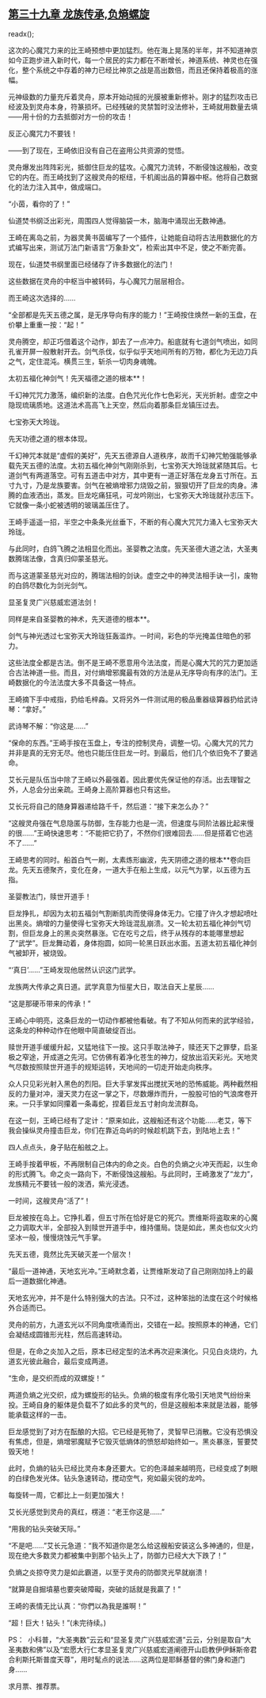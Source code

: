 ## [第三十九章 龙族传承,负熵螺旋](https://www.xxbiquge.com/11_11207/9024673.html)
readx();

  这次的心魔咒力来的比王崎预想中更加猛烈。他在海上晃荡的半年，并不知道神京如今正跑步进入新时代，每一个居民的实力都在不断增长，神道系统、神灵也在强化，整个系统之中存着的神力已经比神京之战是高出数倍，而且还保持着极高的涨幅。

  元神级数的力量充斥着灵舟，原本开始动摇的光膜被重新修补。刚才的猛烈攻击已经波及到灵舟本身，符篆损坏。已经残破的灵禁暂时没法修补，王崎就用数量去填——用十份的力去抵御对方一份的攻击！

  反正心魔咒力不要钱！

  ——到了现在，王崎依旧没有自己在盗用公共资源的觉悟。

  灵舟爆发出阵阵彩光，抵御住巨龙的猛攻。心魔咒力流转，不断侵蚀这艘船，改变它的内在。而王崎找到了这艘灵舟的枢纽，千机阁出品的算器中枢。他将自己数据化的法力注入其中，做成端口。

  “小茵，看你的了！”

  仙道焚书纲泛出彩光，周围四人觉得脑袋一木，脑海中涌现出无数神通。

  王崎在离岛之前，为器灵黄书茵编写了一个插件，让她能自动将古法用数据化的方式编写出来，测试万法门新语言“万象卦文”，检索出其中不足，使之不断完善。

  现在，仙道焚书纲里面已经储存了许多数据化的法门！

  这些数据在灵舟的中枢当中被转码，与心魔咒力层层相合。

  而王崎这次选择的……

  “全部都是先天五德之属，是无序导向有序的能力！”王崎按住焕然一新的玉盘，在价攀上重重一按：“起！”

  灵舟腾空，却正巧借着这个动作，卸去了一点冲力。船底就有七道剑气喷出，如同孔雀开屏一般散射开去。剑气杀伐，似乎似乎天地间所有的万物，都化为无边刀兵之气，定住混沌。横贯三生，斩杀一切肉身魂魄。

  太初五福化神剑气！先天福德之道的根本**！

  千幻神咒咒力激荡，编织新的法度。白色咒光化作七色彩光，天光折射。虚空之中隐现琉璃质地。这道法术高高飞上天空，然后向着那条巨龙镇压过去。

  七宝弥天大玲珑。

  先天功德之道的根本体现。

  千幻神咒本就是“虚假的美好”，先天五德源自人道秩序，故而千幻神咒勉强能够承载先天五德的法度。太初五福化神剑气刚刚杀到，七宝弥天大玲珑就紧随其后。七道剑气有两道落空。可有五道击中对方，其中更有一道正好落在龙身五寸所在。五寸九寸，乃是龙族要害。剑气在被熵增邪力烧毁之前，狠狠切开了巨龙的肉身。沸腾的血液洒出，蒸发。巨龙吃痛狂吼，可龙吟刚出，七宝弥天大玲珑就孙志压下。它就像一条小蛇被透明的玻璃盖压住了。

  王崎手遥遥一招，半空之中条条光丝垂下，不断的有心魔大咒咒力涌入七宝弥天大玲珑。

  与此同时，白鸽飞腾之法相显化而出。圣婴教之法度。先天圣德大道之法，大圣夷数腾瑞法像，含真归仰蒙圣慈光。

  而与这道蒙圣慈光对应的，腾瑞法相的剑诀。虚空之中的神灵法相手诀一引，废物的白鸽尽数化为剑光剑气。

  显圣复灵广兴慈威宏道法剑！

  同样是来自圣婴教的神术，先天道德的根本**。

  剑气与神光透过七宝弥天大玲珑狂轰滥炸。一时间，彩色的华光掩盖住暗色的邪力。

  这些法度全都是古法。倒不是王崎不愿意用今法法度，而是心魔大咒的咒力更加适合古法神道一些。而且，对付熵增邪魔最有效的方法是从无序导向有序的法门。王崎数据化的今法法度大多不具备这一特点。

  王崎摘下手中戒指，扔给毛梓淼。又将另外一件测试用的极品重器级算器扔给武诗琴：“拿好。”

  武诗琴不解：“你这是……”

  “保命的东西。”王崎手按在玉盘上，专注的控制灵舟，调整一切。心魔大咒的咒力并非是真的无穷无尽。他也只能压住巨龙一时。到最后，他们几个依旧免不了要逃命。

  艾长元是队伍当中除了王崎以外最强着。因此要优先保证他的存活。出去理智之外，人总会分出亲疏。王崎身上高阶算器也只有这些。

  艾长元将自己的随身算器递给路千千，然后道：“接下来怎么办？”

  “这艘灵舟强在气息隐匿与防御，生存能力也是一流，但速度与同阶法器比起来慢的很……”王崎快速思考：“不能把它扔了，不然你们很难回去……但是搭着它也逃不了……”

  王崎思考的同时。船首白气一刷，太素炼形幽波，先天阴德之道的根本**卷向巨龙。先天五德聚齐，变化在身，一道大手在船上生成，以元气为掌，以五德为五指。

  圣婴教法门，赎世开道手！

  巨龙挣扎，却因为太初五福剑气割断肌肉而使得身体无力。它撞了许久才想起喷吐出黑炎。熵增的力量使得七宝弥天大玲珑混乱崩溃。又一轮太初五福化神剑气切割，但巨龙身上的黑炎突然暴涨。它在吃亏之后，终于从残存的本能哪里想起了“武学”。巨龙舞动着，身体抱圆，如同一轮黑日跃出水面。五道太初五福化神剑气被卸开，被烧毁。

  “‘真日’……”王崎发现他居然认识这门武学。

  龙族两大传承之真日道。武学真意为恒星大日，取法自天上星辰……

  “这是那硬币带来的传承！”

  王崎心中明亮，这条巨龙的一切动作都被他看破。有了不知从何而来的武学经验，这条龙的种种动作在他眼中简直破绽百出。

  赎世开道手缓缓升起，又猛地往下一按。这只手取法神子，赎还天下之罪孽，启圣极之窄途，开成道之先河。它仿佛有着净化苍生的神力，绽放出滔天彩光。天地灵气尽数按照赎世开道手的规矩运转，天地间的一切走开始走向秩序。

  众人只见彩光射入黑色的烈阳。巨大手掌发挥出搅扰天地的恐怖威能。两种截然相反的力量对冲，漫天灵力在这一掌之下，尽数爆炸而升，一股股可怕的气浪席卷开来。一只手掌如同攥着一条毒蛇，捏着巨龙五寸射向龙流群岛。

  在这一刻，王崎已经有了定计：“原来如此，这艘船还有这个功能……老艾，等下我会操纵灵舟撞击巨龙，你们在靠近岛屿的时候趁机跳下去，到陆地上去！”

  四人点点头，身子贴在船舷之上。

  王崎手按着甲板，不再限制自己体内的命之炎。白色的负熵之火冲天而起，以生命的形式腾飞。命之炎一路向下，不断侵蚀这艘船。与此同时，王崎激发了“龙力”，龙族精元不要钱一般的泼洒，紫光浸透。

  一时间，这艘灵舟“活了”！

  巨龙被按在岛上。它挣扎着，但五寸所在恰好是它的死穴。贾维斯将盗取来的心魔之力调取大半，全部投入到赎世开道手中，维持僵局。饶是如此，黑炎也似文火灼坚冰一般，慢慢烧蚀元气手掌。

  先天五德，竟然比先天破灭差一个层次！

  “最后一道神通，天地玄光冲。”王崎默念着，让贾维斯发动了自己刚刚加持上的最后一道数据化神通。

  天地玄光冲，并不是什么特别强大的古法。只不过，这种笨拙的法度在这个时候格外合适而已。

  灵舟的前方，九道玄光以不同角度喷涌而出，交错在一起。按照原本的神通，它们会凝结成圆锥形光柱，然后高速转动。

  但是，在命之炎加入之后，原本已经定型的法术再次迎来演化。只见白炎烧灼，九道玄光彼此融合，最后变成两道。

  “生命，是交织而成的双螺旋！”

  两道负熵之光交织，成为螺旋形的钻头。负熵的极度有序化吸引天地灵气纷纷来投。王崎自身的躯体是负载不了如此多的灵气的，但是这艘船本来就是法器，能够能承载这样的一击。

  巨龙感觉到了对方在酝酿的大招。它已经是死物了，灵智早已消散。它没有恐惧没有焦虑，但是，熵增邪魔赋予它毁灭低熵体的愤怒却始终如一。黑炎暴涨，誓要焚毁天地！

  此时，负熵的钻头已经比灵舟本身还要大。它的色泽越来越明亮，已经变成了刺眼的白绿色发光体。钻头急速转动，搅动空气，宛如最尖锐的龙吟。

  每旋转一周，它都比上一刻更加强大！

  艾长光感觉到灵舟的真红，楞道：“老王你这是……”

  “用我的钻头突破天际。”

  “不是吧……”艾长元急道：“我不知道你是怎么给这艘船安装这么多神通的，但是，现在绝大多数灵力都被集中到那个钻头上了，防御力已经大大下跌了！”

  负熵之炎掠夺灵力是如此霸道，以至于灵舟的防御灵光早就崩溃！

  “就算是自掘墳墓也要突破障礙，突破的話就是我贏了！”

  王崎的表情无比认真：“你們以為我是誰啊！”

  “超！巨大！钻头！”(未完待续。)

  PS：  小科普，“大圣夷数”云云和“显圣复灵广兴慈威宏道”云云，分别是取自“大圣夷数和佛”以及“宏愿大行仁孝显圣复灵广兴慈威宏道阐德开山启教伊伊稣斯帝君合利斯托斯普度天尊”，用时髦点的说法……这两位是耶稣基督的佛门身和道门身……

  求月票、推荐票。
